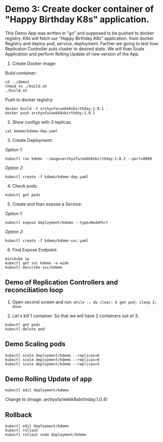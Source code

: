 # Demo 3: Create docker container of "Happy Birthday K8s" application.
This Demo App was written in "go" and supposed to be pushed to docker registry.
K8s will fetch our "Happy Birthday K8s" application. from docker Registry
and deploy pod, service, deployment. Farther we going to test how Replicaton
Controller puts cluster to desired state. We will than Scale Application and
perform Rolling Update of new version of the App.

1. Create Docker image:

 Build container:

```
cd ../demo1
chmod +x ./build.sh
./build.sh
```

 Push to docker registry:

```
docker build -t archyufa/webk8sbirthday:1.0.1 .
docker push archyufa/webk8sbirthday:1.0.1
```

2. Show configs with 3 replicas.

 `cat kdemo/kdemo-dep.yaml`

3. Create Deployment:

 *Option 1:*

 `kubectl run kdemo --image=archyufa/webk8sbirthday:1.0.3 --port=8080`

 *Option 2:*

 `kubectl create -f kdemo/kdemo-dep.yaml`

4. Check pods:

 `kubectl get pods`

5. Create and than expose a Service:

 *Option 1:*

 `kubectl expose deployment/kdemo --type=NodePort`

 *Option 2:*

 `kubectl create -f kdemo/kdemo-svc.yaml`

6. Find Expose Endpoint:

```
minikube ip
kubectl get svc kdemo -o wide
kubectl describe svc/kdemo
```

## Demo of Replication Controllers and reconciliation loop

1. Open second screen and run:
`while :; do clear; k get pod; sleep 2; done`

2. Let's kill 1 container. So that we will have 2 containers out of 3.

```
kubectl get pods
kubectl delete pod
```

## Demo Scaling pods

```
kubectl scale deployment/kdemo --replicas=6
kubectl scale deployment/kdemo --replicas=9
kubectl scale deployment/kdemo --replicas=5
```

## Demo Rolling Update of app

`kubectl edit deployment/kdemo`

Change to (image: archyufa/webk8sbirthday:1.0.4)

## Rollback

```
kubectl edit deployment/kdemo
kubectl rollout
kubectl rollout undo deployment/kdemo
```
